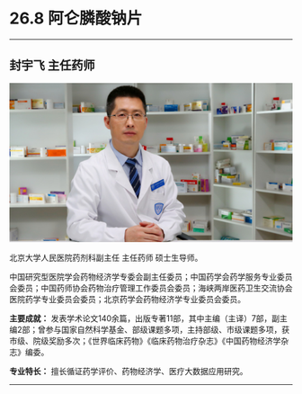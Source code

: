 # 26.8 阿仑膦酸钠片

---

## 封宇飞 主任药师

![1684729361810](image/c26_008/1684729361810.png)

北京大学人民医院药剂科副主任 主任药师 硕士生导师。

中国研究型医院学会药物经济学专委会副主任委员；中国药学会药学服务专业委员会委员；中国药师协会药物治疗管理工作委员会委员；海峡两岸医药卫生交流协会医院药学专业委员会委员；北京药学会药物经济学专业委员会委员。

**主要成就：** 发表学术论文140余篇，出版专著11部，其中主编（主译）7部，副主编2部；曾参与国家自然科学基金、部级课题多项，主持部级、市级课题多项，获市级、院级奖励多次；《世界临床药物》《临床药物治疗杂志》《中国药物经济学杂志》编委。

**专业特长：** 擅长循证药学评价、药物经济学、医疗大数据应用研究。

---
